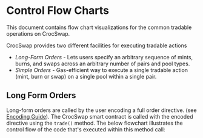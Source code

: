 # Control Flow Charts

This document contains flow chart visualizations for the common tradable operations on CrocSwap.

CrocSwap provides two different facilities for executing tradable actions
* *Long-Form Orders* - Lets users specify an arbitrary sequence of mints, burns, and swaps across an arbitrary number of pairs and pool types.
* *Simple Orders* - Gas-efficient way to execute a single tradable action (mint, burn or swap) on a single pool within a single pair.

## Long Form Orders

Long-form orders are called by the user encoding a full order directive. (see [Encoding Guide](./Encoding.md)). The CrocSwap smart contract
is called with the encoded directive using the `trade()` method. The below flowchart illustrates the control flow of the code that's executed
within this method call:

